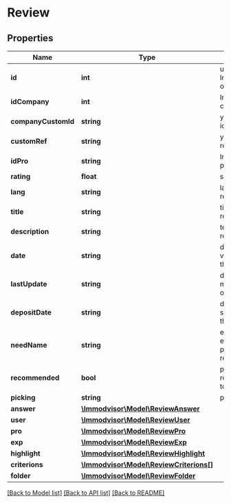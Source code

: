 # Review

## Properties
Name | Type | Description | Notes
------------ | ------------- | ------------- | -------------
**id** | **int** | unique Immodvisor ID of the review | [optional] 
**idCompany** | **int** | Immodvisor company ID | [optional] 
**companyCustomId** | **string** | your company id reference | [optional] 
**customRef** | **string** | your reference | [optional] 
**idPro** | **string** | Immodvisor pro ID | [optional] 
**rating** | **float** | score out of 5 | [optional] 
**lang** | **string** | lang of the review | [optional] 
**title** | **string** | title of the review | [optional] 
**description** | **string** | text of the review | [optional] 
**date** | **string** | date of validation of the review | [optional] 
**lastUpdate** | **string** | date of last modification of the review | [optional] 
**depositDate** | **string** | date of submission of the review | [optional] 
**needName** | **string** | experience - e.g.: purchase, rental, ... | [optional] 
**recommended** | **bool** | pro recommended to a friend | [optional] 
**picking** | **string** | picking status | [optional] 
**answer** | [**\Immodvisor\Model\ReviewAnswer**](ReviewAnswer.md) |  | [optional] 
**user** | [**\Immodvisor\Model\ReviewUser**](ReviewUser.md) |  | [optional] 
**pro** | [**\Immodvisor\Model\ReviewPro**](ReviewPro.md) |  | [optional] 
**exp** | [**\Immodvisor\Model\ReviewExp**](ReviewExp.md) |  | [optional] 
**highlight** | [**\Immodvisor\Model\ReviewHighlight**](ReviewHighlight.md) |  | [optional] 
**criterions** | [**\Immodvisor\Model\ReviewCriterions[]**](ReviewCriterions.md) |  | [optional] 
**folder** | [**\Immodvisor\Model\ReviewFolder**](ReviewFolder.md) |  | [optional] 

[[Back to Model list]](../../README.md#documentation-for-models) [[Back to API list]](../../README.md#documentation-for-api-endpoints) [[Back to README]](../../README.md)

